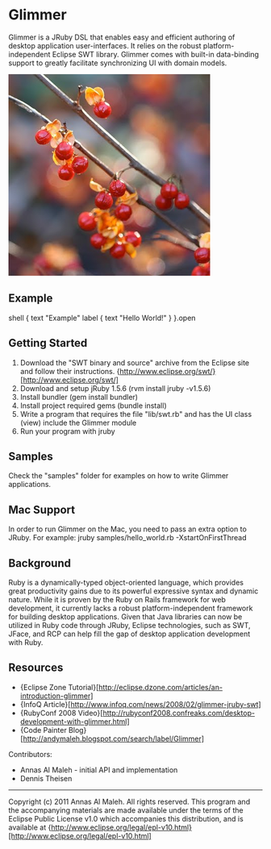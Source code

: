 Glimmer
===
Glimmer is a JRuby DSL that enables easy and efficient authoring of desktop application user-interfaces. It relies on the robust platform-independent Eclipse SWT library. Glimmer comes with built-in data-binding support to greatly facilitate synchronizing UI with domain models.

![Glimmer](https://github.com/AndyObtiva/glimmer/raw/master/images/Bitter-sweet.jpg)

Example
---
  shell {
    text "Example"
    label {
      text "Hello World!"
    }
  }.open

Getting Started
---
1. Download the "SWT binary and source" archive from the Eclipse site and follow their instructions.
   {http://www.eclipse.org/swt/}[http://www.eclipse.org/swt/]
2. Download and setup jRuby 1.5.6 (rvm install jruby -v1.5.6)
3. Install bundler (gem install bundler)
4. Install project required gems (bundle install)
5. Write a program that requires the file "lib/swt.rb" and has the UI class (view) include the Glimmer module
6. Run your program with jruby

Samples
---
Check the "samples" folder for examples on how to write Glimmer applications.

Mac Support
---
In order to run Glimmer on the Mac, you need to pass an extra option to JRuby. For example:
jruby samples/hello_world.rb -XstartOnFirstThread

Background
---
Ruby is a dynamically-typed object-oriented language, which provides great productivity gains due to its powerful expressive syntax and dynamic nature. While it is proven by the Ruby on Rails framework for web development, it currently lacks a robust platform-independent framework for building desktop applications. Given that Java libraries can now be utilized in Ruby code through JRuby, Eclipse technologies, such as SWT, JFace, and RCP can help fill the gap of desktop application development with Ruby.

Resources
---
* {Eclipse Zone Tutorial}[http://eclipse.dzone.com/articles/an-introduction-glimmer]
* {InfoQ Article}[http://www.infoq.com/news/2008/02/glimmer-jruby-swt]
* {RubyConf 2008 Video}[http://rubyconf2008.confreaks.com/desktop-development-with-glimmer.html]
* {Code Painter Blog}[http://andymaleh.blogspot.com/search/label/Glimmer]

Contributors:

* Annas Al Maleh - initial API and implementation
* Dennis Theisen

---

Copyright (c) 2011 Annas Al Maleh.
All rights reserved. This program and the accompanying materials
are made available under the terms of the Eclipse Public License v1.0
which accompanies this distribution, and is available at
{http://www.eclipse.org/legal/epl-v10.html}[http://www.eclipse.org/legal/epl-v10.html]
